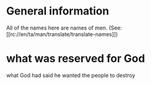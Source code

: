 # General information

All of the names here are names of men. (See: [[rc://en/ta/man/translate/translate-names]])

# what was reserved for God

what God had said he wanted the people to destroy

